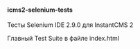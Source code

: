 #### icms2-selenium-tests
Тесты Selenium IDE 2.9.0 для InstantCMS 2

Главный Test Suite в файле index.html
